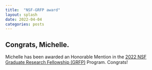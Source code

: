 ```yaml
---
title:  "NSF-GRFP award"
layout: splash
date: 2022-04-04
categories: posts
---
```


## Congrats, Michelle. 
Michelle has been awarded an Honorable Mention in the [2022 NSF Graduate Research Fellowship (GRFP)](https://www.research.gov/grfp/AwardeeList.do?method=loadAwardeeList) Program. Congrats! 

